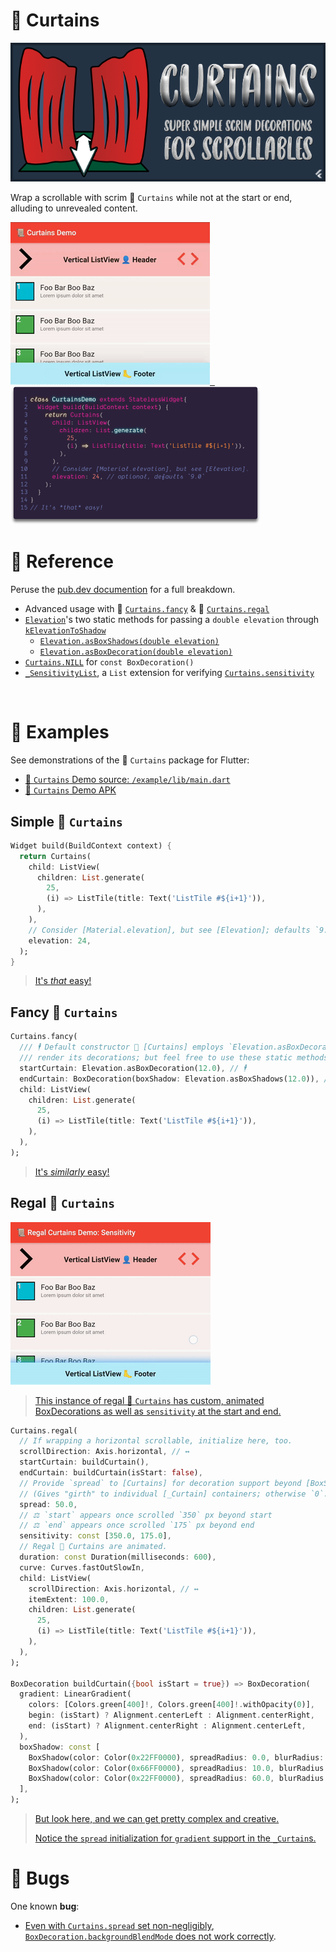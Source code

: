 # 📜 Curtains
[![](https://raw.githubusercontent.com/Zabadam/curtains/main/doc/Curtains.png)](https://pub.dev/documentation/curtains/latest/curtains/curtains-library.html 'pub.dev Documentation')

Wrap a scrollable with scrim 📜 `Curtains` while not at the start or end, alluding to unrevealed content.

[![](https://raw.githubusercontent.com/Zabadam/curtains/main/doc/CurtainsDemo.gif 'First demo in the Example app') &nbsp; ![](https://raw.githubusercontent.com/Zabadam/curtains/main/doc/Curtains_Code.png 'Not the exact code running in the gif next door, but it is this easy!')](https://github.com/Zabadam/curtains/blob/main/example/lib/main.dart#L205 'First demo in the Example source')

# 📖 Reference
Peruse the [pub.dev documention](https://pub.dev/documentation/curtains/latest/curtains/curtains-library.html 'pub.dev Documentation') for a full breakdown.
- Advanced usage with 📜 [`Curtains.fancy`](https://pub.dev/documentation/curtains/latest/curtains/Curtains/Curtains.fancy.html 'pub.dev Documentation') & 📜 [`Curtains.regal`](https://pub.dev/documentation/curtains/latest/curtains/Curtains/Curtains.regal.html 'pub.dev Documentation')
- [`Elevation`](https://pub.dev/documentation/curtains/latest/curtains/Elevation-class.html 'pub.dev Documentation')'s two static methods for passing a
  `double elevation` through [`kElevationToShadow`](https://api.flutter.dev/flutter/material/kElevationToShadow-constant.html 'Flutter API ref doc: top-level constant `kElevationToShadow`')
  - [`Elevation.asBoxShadows(double elevation)`](https://pub.dev/documentation/curtains/latest/curtains/Elevation/asBoxShadows.html 'pub.dev Documentation')
  - [`Elevation.asBoxDecoration(double elevation)`](https://pub.dev/documentation/curtains/latest/curtains/Elevation/asBoxDecoration.html 'pub.dev Documentation')
- [`Curtains.NILL`](https://pub.dev/documentation/curtains/latest/curtains/Curtains/NILL-constant.html 'pub.dev Documentation') for `const BoxDecoration()`
- [`_SensitivityList`](https://github.com/Zabadam/curtains/blob/main/lib/src/curtains.dart#L519 '/lib/src/curtains.dart#L519'), a `List` extension for verifying [`Curtains.sensitivity`](https://pub.dev/documentation/curtains/latest/curtains/Curtains/sensitivity.html 'pub.dev Documentation')

&nbsp;


# 🧫 Examples
See demonstrations of the 📜 `Curtains` package for Flutter:
- [📜 `Curtains` Demo source: `/example/lib/main.dart`](https://github.com/Zabadam/curtains/tree/main/example/lib/main.dart '📜 Curtains Demo source: `/example/lib/main.dart`')
- [📜 `Curtains` Demo APK](https://github.com/Zabadam/curtains/blob/main/example/build/app/outputs/apk/release/app-release.apk '📜 Curtains Demo APK')

## Simple 📜 `Curtains`
```dart
Widget build(BuildContext context) {
  return Curtains(
    child: ListView(
      children: List.generate(
        25,
        (i) => ListTile(title: Text('ListTile #${i+1}')),
      ),
    ),
    // Consider [Material.elevation], but see [Elevation]; defaults `9.0`.
    elevation: 24,
  );
}
```
> [It's *that* easy!](https://github.com/Zabadam/curtains/blob/main/example/lib/main.dart#L205 'First demo in the Example source')

## Fancy 📜 `Curtains`
```dart
Curtains.fancy(
  /// 🕴 Default constructor 📜 [Curtains] employs `Elevation.asBoxDecoration` to
  /// render its decorations; but feel free to use these static methods, too.
  startCurtain: Elevation.asBoxDecoration(12.0), // 🕴
  endCurtain: BoxDecoration(boxShadow: Elevation.asBoxShadows(12.0)), // 🕴
  child: ListView(
    children: List.generate(
      25,
      (i) => ListTile(title: Text('ListTile #${i+1}')),
    ),
  ),
);
```
> [It's *similarly* easy!](https://github.com/Zabadam/curtains/blob/main/example/lib/main.dart#L218 'Second demo in the Example source')

## Regal 📜 `Curtains`
[![](https://raw.githubusercontent.com/Zabadam/curtains/main/doc/RegalCurtainsDemo_Sensitivity.gif 'Custom animated BoxDecoration scrim Curtains and initialized `sensitivity`')](https://github.com/Zabadam/curtains/blob/main/example/lib/main.dart#L351 '/example/lib/main.dart#L351')
> [This instance of regal 📜 `Curtains` has custom, animated BoxDecorations as well as `sensitivity` at the start and end.](https://github.com/Zabadam/curtains/blob/main/example/lib/main.dart#L351 '/example/lib/main.dart#L351')

```dart
Curtains.regal(
  // If wrapping a horizontal scrollable, initialize here, too.
  scrollDirection: Axis.horizontal, // ↔
  startCurtain: buildCurtain(),
  endCurtain: buildCurtain(isStart: false),
  // Provide `spread` to [Curtains] for decoration support beyond [BoxShadow]s.
  // (Gives "girth" to individual [_Curtain] containers; otherwise `0`.)
  spread: 50.0,
  // ⚖ `start` appears once scrolled `350` px beyond start
  // ⚖ `end` appears once scrolled `175` px beyond end
  sensitivity: const [350.0, 175.0],
  // Regal 📜 Curtains are animated.
  duration: const Duration(milliseconds: 600),
  curve: Curves.fastOutSlowIn,
  child: ListView(
    scrollDirection: Axis.horizontal, // ↔
    itemExtent: 100.0,
    children: List.generate(
      25,
      (i) => ListTile(title: Text('ListTile #${i+1}')),
    ),
  ),
);

BoxDecoration buildCurtain({bool isStart = true}) => BoxDecoration(
  gradient: LinearGradient(
    colors: [Colors.green[400]!, Colors.green[400]!.withOpacity(0)],
    begin: (isStart) ? Alignment.centerLeft : Alignment.centerRight,
    end: (isStart) ? Alignment.centerRight : Alignment.centerLeft,
  ),
  boxShadow: const [
    BoxShadow(color: Color(0x22FF0000), spreadRadius: 0.0, blurRadius: 5.0),
    BoxShadow(color: Color(0x66FF0000), spreadRadius: 10.0, blurRadius: 30.0),
    BoxShadow(color: Color(0x22FF0000), spreadRadius: 60.0, blurRadius: 150.0),
  ],
);
```
> [But look here, and we can get pretty complex and creative.](https://github.com/Zabadam/curtains/blob/main/example/lib/main.dart#L351 'Final demo in the Example source')
>
> [Notice the `spread` initialization for `gradient` support in the `_Curtain`s.](https://github.com/Zabadam/curtains/blob/main/lib/src/curtains.dart#L482 '`_Curtain` class')

# 🐞 Bugs
One known **bug**:
- [Even with `Curtains.spread` set non-negligibly](https://github.com/Zabadam/curtains/blob/main/example/lib/main.dart#L332 '/example/lib/main.dart#L332'), [`BoxDecoration.backgroundBlendMode` does not work correctly](https://github.com/Zabadam/curtains/blob/main/example/lib/main.dart#L397 '/example/lib/main.dart#L397').
